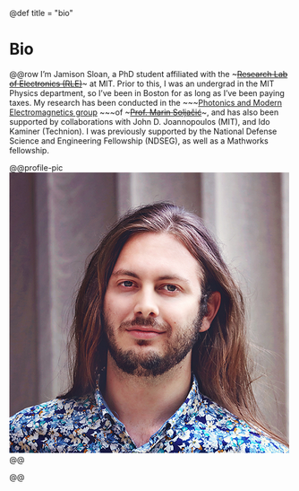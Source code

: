 @def title = "bio"

# Bio

@@row
I’m Jamison Sloan, a PhD student affiliated with the ~~~<a href=" http://www.rle.mit.edu/" target="_blank">Research Lab of Electronics (RLE)</a>~~~
at MIT. Prior to this, I was an undergrad in the MIT Physics department, so I’ve been in Boston for as long as I’ve been paying taxes. My research has been conducted in the ~~~<a href="" target="_blank">Photonics and Modern Electromagnetics group</a> ~~~of ~~~<a href="http://www.mit.edu/~soljacic/marin.html" target="_blank">Prof. Marin Soljačić</a>~~~, and has also been supported by collaborations with John D. Joannopoulos (MIT), and Ido Kaminer (Technion). I was previously supported by the National Defense Science and Engineering Fellowship (NDSEG), as well as a Mathworks fellowship.

@@profile-pic
![img](assets/img/pic.png)
@@

@@
